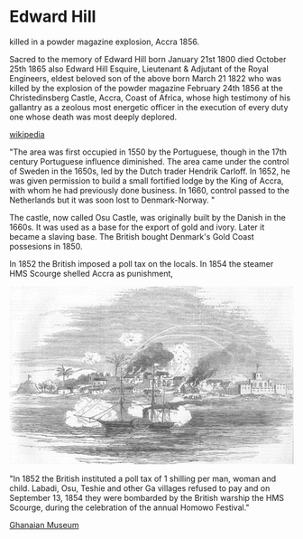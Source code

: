 Edward Hill
===========

killed in a powder magazine explosion, Accra 1856.

Sacred to the memory of Edward Hill born January 21st 1800 died October 25th 1865 also Edward Hill Esquire, Lieutenant & Adjutant of the Royal Engineers, eldest beloved son of the above born March 21 1822 who was killed by the explosion of the powder magazine February 24th 1856 at the Christedinsberg Castle, Accra, Coast of Africa, whose high testimony of his gallantry as a zeolous most energetic officer in the execution of every duty one whose death was most deeply deplored.

[wikipedia](https://en.wikipedia.org/wiki/Osu_Castle)

"The area was first occupied in 1550 by the Portuguese, though in the 17th century Portuguese influence diminished. The area came under the control of Sweden in the 1650s, led by the Dutch trader Hendrik Carloff. In 1652, he was given permission to build a small fortified lodge by the King of Accra, with whom he had previously done business. In 1660, control passed to the Netherlands but it was soon lost to Denmark-Norway. "

The castle, now called Osu Castle, was originally built by the Danish in the 1660s. It was used as a base for the export of gold and ivory. Later it became a slaving base. The British bought Denmark's Gold Coast possesions in 1850.

In 1852 the British imposed a poll tax on the locals. In 1854 the steamer HMS Scourge shelled Accra as punishment,

![steamer HMS Scourge shelling Accra](../photos/ghana-hm-steamer-scourge-attacking-danish-accra.-gold-coast-ghana-1855-86909-p.jpg)

"In 1852 the British instituted a poll tax of 1 shilling per man, woman and child. Labadi, Osu, Teshie and other Ga villages refused to pay and on September 13, 1854 they were bombarded by the British warship the HMS Scourge, during the celebration of the annual Homowo Festival."

[Ghanaian Museum](https://twitter.com/ghanaianmuseum/status/1172804968895696898)

